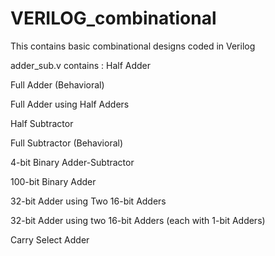 # VERILOG_combinational
This contains basic combinational designs coded in Verilog

adder_sub.v contains :
Half Adder

Full Adder (Behavioral)

Full Adder using Half Adders

Half Subtractor

Full Subtractor (Behavioral)

4-bit Binary Adder-Subtractor

100-bit Binary Adder

32-bit Adder using Two 16-bit Adders

32-bit Adder using two 16-bit Adders (each with 1-bit Adders)

Carry Select Adder
